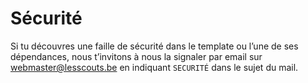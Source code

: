 # Sécurité

Si tu découvres une faille de sécurité dans le template ou l’une de ses dépendances, 
nous t’invitons à nous la signaler par email sur webmaster@lesscouts.be en indiquant `SECURITÉ` dans le sujet du mail.
